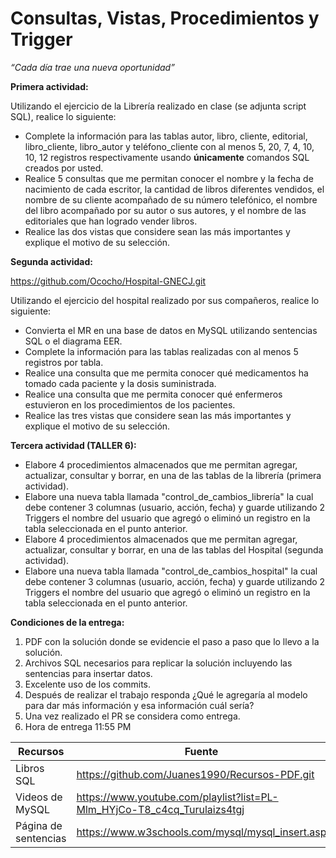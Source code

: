 # Consultas, Vistas, Procedimientos y Trigger

*“Cada día trae una nueva oportunidad”*

**Primera actividad:**

Utilizando el ejercicio de la Librería realizado en clase (se adjunta script SQL), realice lo siguiente:

- Complete la información para las tablas autor, libro, cliente, editorial, libro_cliente, libro_autor y 
teléfono_cliente con al menos 5, 20, 7, 4, 10, 10, 12 registros respectivamente usando **únicamente** comandos SQL 
creados por usted.
- Realice 5 consultas que me permitan conocer el nombre y la fecha de nacimiento de cada escritor, la cantidad de libros
diferentes vendidos, el nombre de su cliente acompañado de su número telefónico, el nombre del libro acompañado por su 
autor o sus autores, y el nombre de las editoriales que han logrado vender libros.
- Realice las dos vistas que considere sean las más importantes y explique el motivo de su selección.

**Segunda actividad:**

https://github.com/Ococho/Hospital-GNECJ.git

Utilizando el ejercicio del hospital realizado por sus compañeros, realice lo siguiente:

- Convierta el MR en una base de datos en MySQL utilizando sentencias SQL o el diagrama EER.
- Complete la información para las tablas realizadas con al menos 5 registros por tabla.
- Realice una consulta que me permita conocer qué medicamentos ha tomado cada paciente y la dosis suministrada.
- Realice una consulta que me permita conocer qué enfermeros estuvieron en los procedimientos de los pacientes.
- Realice las tres vistas que considere sean las más importantes y explique el motivo de su selección.

**Tercera actividad (TALLER 6):**
- Elabore 4 procedimientos almacenados que me permitan agregar, actualizar, consultar y borrar, en una de las tablas de 
la librería (primera actividad).
- Elabore una nueva tabla llamada "control_de_cambios_librería" la cual debe contener 3 columnas 
(usuario, acción, fecha) y guarde utilizando 2 Triggers el nombre del usuario que agregó o eliminó un registro en la 
tabla seleccionada en el punto anterior.
- Elabore 4 procedimientos almacenados que me permitan agregar, actualizar, consultar y borrar, en una de las tablas del
Hospital (segunda actividad).
- Elabore una nueva tabla llamada "control_de_cambios_hospital" la cual debe contener 3 columnas 
(usuario, acción, fecha) y guarde utilizando 2 Triggers el nombre del usuario que agregó o eliminó un registro en la 
tabla seleccionada en el punto anterior.

**Condiciones de la entrega:**
1. PDF con la solución donde se evidencie el paso a paso que lo llevo a la solución.
2. Archivos SQL necesarios para replicar la solución incluyendo las sentencias para insertar datos. 
3. Excelente uso de los commits. 
4. Después de realizar el trabajo responda ¿Qué le agregaría al modelo para dar más información y esa información cuál 
sería?
5. Una vez realizado el PR se considera como entrega. 
6. Hora de entrega 11:55 PM

| Recursos             | Fuente                                                                   |
|----------------------|--------------------------------------------------------------------------|
| Libros SQL           | https://github.com/Juanes1990/Recursos-PDF.git                           |
| Videos de MySQL      | https://www.youtube.com/playlist?list=PL-Mlm_HYjCo-T8_c4cq_Turulaizs4tgj |
| Página de sentencias | https://www.w3schools.com/mysql/mysql_insert.asp                         |